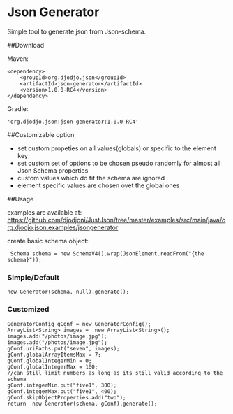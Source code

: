 # Json Generator

Simple tool to generate json from Json-schema.
    

##Download

Maven:

    <dependency>
        <groupId>org.djodjo.json</groupId>
        <artifactId>json-generator</artifactId>
        <version>1.0.0-RC4</version>
    </dependency>


Gradle:

    'org.djodjo.json:json-generator:1.0.0-RC4'

##Customizable option
* set custom propeties on all values(globals) or specific to the element key
* set custom set of options to be chosen pseudo randomly for almost all Json Schema properties
* custom values which do fit the schema are ignored
* element specific values are chosen ovet the global ones


##Usage

examples are available at: https://github.com/djodjoni/JustJson/tree/master/examples/src/main/java/org.djodjo.json.examples/jsongenerator

create basic schema object:

     Schema schema = new SchemaV4().wrap(JsonElement.readFrom("{the schema}"));

### Simple/Default

    new Generator(schema, null).generate();

### Customized

    GeneratorConfig gConf = new GeneratorConfig();
    ArrayList<String> images =  new ArrayList<String>();
    images.add("/photos/image.jpg");
    images.add("/photos/image.jpg");
    gConf.uriPaths.put("seven", images);
    gConf.globalArrayItemsMax = 7;
    gConf.globalIntegerMin = 0;
    gConf.globalIntegerMax = 100;
    //can still limit numbers as long as its still valid according to the schema
    gConf.integerMin.put("five1", 300);
    gConf.integerMax.put("five1", 400);
    gConf.skipObjectProperties.add("two");
    return  new Generator(schema, gConf).generate();
    
